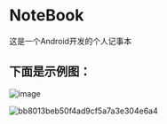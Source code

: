 # NoteBook
这是一个Android开发的个人记事本
## 下面是示例图：

![image](https://github.com/sgynb111/NoteBook/assets/92137638/8688383f-0d65-4f80-8c3f-3be92e62ea83)

![bb8013beb50f4ad9cf5a7a3e304e6a4](https://github.com/sgynb111/NoteBook/assets/92137638/69fc2b82-ba8c-4aa5-a2d5-9b9128375b88)
